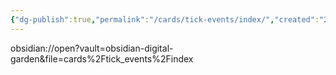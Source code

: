 ```yaml
---
{"dg-publish":true,"permalink":"/cards/tick-events/index/","created":"2024-09-30T19:26:40.188-07:00","updated":"2024-09-30T19:31:32.288-07:00"}
---
```


obsidian://open?vault=obsidian-digital-garden&file=cards%2Ftick_events%2Findex







